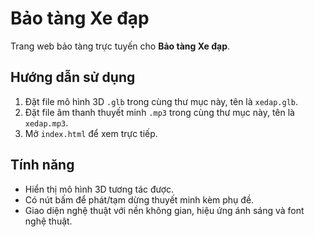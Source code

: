 # Bảo tàng Xe đạp

Trang web bảo tàng trực tuyến cho **Bảo tàng Xe đạp**.

## Hướng dẫn sử dụng
1. Đặt file mô hình 3D `.glb` trong cùng thư mục này, tên là `xedap.glb`.
2. Đặt file âm thanh thuyết minh `.mp3` trong cùng thư mục này, tên là `xedap.mp3`.
3. Mở `index.html` để xem trực tiếp.

## Tính năng
- Hiển thị mô hình 3D tương tác được.
- Có nút bấm để phát/tạm dừng thuyết minh kèm phụ đề.
- Giao diện nghệ thuật với nền không gian, hiệu ứng ánh sáng và font nghệ thuật.
